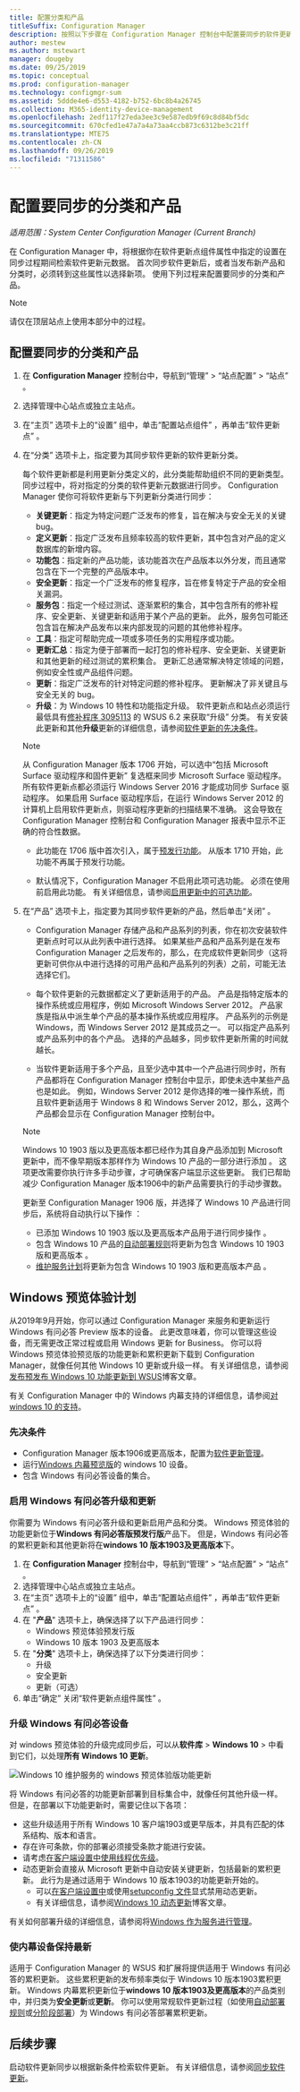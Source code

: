 ```yaml
---
title: 配置分类和产品
titleSuffix: Configuration Manager
description: 按照以下步骤在 Configuration Manager 控制台中配置要同步的软件更新分类和产品。
author: mestew
ms.author: mstewart
manager: dougeby
ms.date: 09/25/2019
ms.topic: conceptual
ms.prod: configuration-manager
ms.technology: configmgr-sum
ms.assetid: 5ddde4e6-d553-4182-b752-6bc8b4a26745
ms.collection: M365-identity-device-management
ms.openlocfilehash: 2edf117f27eda3ee3c9e587edb9f69c8d84bf5dc
ms.sourcegitcommit: 670cfed1e47a7a4a73aa4ccb873c6312be3c21ff
ms.translationtype: MTE75
ms.contentlocale: zh-CN
ms.lasthandoff: 09/26/2019
ms.locfileid: "71311586"
---
```

# <a name="configure-classifications-and-products-to-synchronize"></a>配置要同步的分类和产品  

*适用范围：System Center Configuration Manager (Current Branch)*

在 Configuration Manager 中，将根据你在软件更新点组件属性中指定的设置在同步过程期间检索软件更新元数据。 首次同步软件更新后，或者当发布新产品和分类时，必须转到这些属性以选择新项。 使用下列过程来配置要同步的分类和产品。  

> [!NOTE]  
> 请仅在顶层站点上使用本部分中的过程。  

## <a name="to-configure-classifications-and-products-to-synchronize"></a>配置要同步的分类和产品  

1. 在 **Configuration Manager** 控制台中，导航到“管理”   > “站点配置”   > “站点”  。

2. 选择管理中心站点或独立主站点。  

3. 在“主页”  选项卡上的“设置”  组中，单击“配置站点组件”  ，再单击“软件更新点”  。

4. 在“分类”  选项卡上，指定要为其同步软件更新的软件更新分类。  

    每个软件更新都是利用更新分类定义的，此分类能帮助组织不同的更新类型。 同步过程中，将对指定的分类的软件更新元数据进行同步。 Configuration Manager 使你可将软件更新与下列更新分类进行同步：  

     - **关键更新**：指定为特定问题广泛发布的修复，旨在解决与安全无关的关键 bug。  
     - **定义更新**：指定广泛发布且频率较高的软件更新，其中包含对产品的定义数据库的新增内容。  
     - **功能包**：指定新的产品功能，该功能首次在产品版本以外分发，而且通常包含在下一个完整的产品版本中。  
     - **安全更新**：指定一个广泛发布的修复程序，旨在修复特定于产品的安全相关漏洞。  
     - **服务包**：指定一个经过测试、逐渐累积的集合，其中包含所有的修补程序、安全更新、关键更新和适用于某个产品的更新。 此外，服务包可能还包含旨在解决产品发布以来内部发现的问题的其他修补程序。  
     - **工具**：指定可帮助完成一项或多项任务的实用程序或功能。  
     - **更新汇总**：指定为便于部署而一起打包的修补程序、安全更新、关键更新和其他更新的经过测试的累积集合。 更新汇总通常解决特定领域的问题，例如安全性或产品组件问题。  
     - **更新**：指定广泛发布的针对特定问题的修补程序。 更新解决了非关键且与安全无关的 bug。  
     - **升级**：为 Windows 10 特性和功能指定升级。 软件更新点和站点必须运行最低具有[修补程序 3095113](https://support.microsoft.com/kb/3095113) 的 WSUS 6.2 来获取“升级”  分类。 有关安装此更新和其他**升级**更新的详细信息，请参阅[软件更新的先决条件](/sccm/sum/plan-design/prerequisites-for-software-updates#BKMK_wsus2012)。

    > [!NOTE] 
    > 
    > 从 Configuration Manager 版本 1706 开始，可以选中“包括 Microsoft Surface 驱动程序和固件更新”  复选框来同步 Microsoft Surface 驱动程序。<!--1098490--> 所有软件更新点都必须运行 Windows Server 2016 才能成功同步 Surface 驱动程序。 如果启用 Surface 驱动程序后，在运行 Windows Server 2012 的计算机上启用软件更新点，则驱动程序更新的扫描结果不准确。 这会导致在 Configuration Manager 控制台和 Configuration Manager 报表中显示不正确的符合性数据。  
    >  
    > - 此功能在 1706 版中首次引入，属于[预发行功能](/sccm/core/servers/manage/pre-release-features)。 从版本 1710 开始，此功能不再属于预发行功能。  
    >  
    > - 默认情况下，Configuration Manager 不启用此项可选功能。 必须在使用前启用此功能。 有关详细信息，请参阅[启用更新中的可选功能](/sccm/core/servers/manage/install-in-console-updates#bkmk_options)。<!--505213-->  

5. 在“产品”  选项卡上，指定要为其同步软件更新的产品，然后单击“关闭”  。  

    - Configuration Manager 存储产品和产品系列的列表，你在初次安装软件更新点时可以从此列表中进行选择。 如果某些产品和产品系列是在发布 Configuration Manager 之后发布的，那么，在完成软件更新同步（这将更新可供你从中进行选择的可用产品和产品系列的列表）之前，可能无法选择它们。  

    - 每个软件更新的元数据都定义了更新适用于的产品。 产品是指特定版本的操作系统或应用程序，例如 Microsoft Windows Server 2012。 产品家族是指从中派生单个产品的基本操作系统或应用程序。 产品系列的示例是 Windows，而 Windows Server 2012 是其成员之一。 可以指定产品系列或产品系列中的各个产品。 选择的产品越多，同步软件更新所需的时间就越长。  

    - 当软件更新适用于多个产品，且至少选中其中一个产品进行同步时，所有产品都将在 Configuration Manager 控制台中显示，即使未选中某些产品也是如此。 例如，Windows Server 2012 是你选择的唯一操作系统，而且软件更新适用于 Windows 8 和 Windows Server 2012，那么，这两个产品都会显示在 Configuration Manager 控制台中。  

    > [!NOTE]  
    > Windows 10 1903 版以及更高版本都已经作为其自身产品添加到 Microsoft 更新中，而不像早期版本那样作为 Windows 10 产品的一部分进行添加   。 这项更改需要你执行许多手动步骤，才可确保客户端显示这些更新。 我们已帮助减少 Configuration Manager 版本1906中的新产品需要执行的手动步骤数。 <!--4682946-->
    >
    > 更新至 Configuration Manager 1906 版，并选择了 Windows 10 产品进行同步后，系统将自动执行以下操作  ：
    > - 已添加 Windows 10 1903 版以及更高版本产品用于进行同步操作  。
    > - 包含 Windows 10 产品的[自动部署规则](/sccm/sum/deploy-use/automatically-deploy-software-updates#bkmk_adr-process)将更新为包含 Windows 10 1903 版和更高版本   。
    > - [维护服务计划](/sccm/osd/deploy-use/manage-windows-as-a-service#servicing-plan-workflow)将更新为包含 Windows 10 1903 版和更高版本产品  。

## <a name="bkmk_WIfB"></a>Windows 预览体验计划
<!--3556023-->
从2019年9月开始，你可以通过 Configuration Manager 来服务和更新运行 Windows 有问必答 Preview 版本的设备。 此更改意味着，你可以管理这些设备，而无需更改正常过程或启用 Windows 更新 for Business。 你可以将 Windows 预览体验预览版的功能更新和累积更新下载到 Configuration Manager，就像任何其他 Windows 10 更新或升级一样。 有关详细信息，请参阅[发布预发布 Windows 10 功能更新到 WSUS](https://techcommunity.microsoft.com/t5/Windows-IT-Pro-Blog/Publishing-pre-release-Windows-10-feature-updates-to-WSUS/ba-p/845054)博客文章。

有关 Configuration Manager 中的 Windows 内幕支持的详细信息，请参阅[对 windows 10 的支持](/sccm/core/plan-design/configs/support-for-windows-10bkmk_WIfB-support)。

### <a name="prerequisites"></a>先决条件

- Configuration Manager 版本1906或更高版本，配置为[软件更新管理](/sccm/sum/plan-design/plan-for-software-updates)。
- 运行[Windows 内幕预览版](https://insider.windows.com/en-us/how-to-pc/)的 windows 10 设备。<!--the direct page link doesn't work without a locale :(-->
- 包含 Windows 有问必答设备的集合。


### <a name="enable-windows-insider-upgrades-and-updates"></a>启用 Windows 有问必答升级和更新

你需要为 Windows 有问必答升级和更新启用产品和分类。 Windows 预览体验的功能更新位于**Windows 有问必答版预发行版**产品下。 但是，Windows 有问必答的累积更新和其他更新将在**windows 10 版本1903及更高版本**下。

1. 在 **Configuration Manager** 控制台中，导航到“管理”   > “站点配置”   > “站点”  。
2. 选择管理中心站点或独立主站点。  
3. 在“主页”  选项卡上的“设置”  组中，单击“配置站点组件”  ，再单击“软件更新点”  。
4. 在 "**产品**" 选项卡上，确保选择了以下产品进行同步：
    - Windows 预览体验预发行版
    - Windows 10 版本 1903 及更高版本
5. 在 "**分类**" 选项卡上，确保选择了以下分类进行同步：
    - 升级
    - 安全更新
    - 更新（可选）
6. 单击“确定”  关闭“软件更新点组件属性”  。

### <a name="upgrading-windows-insider-devices"></a>升级 Windows 有问必答设备

对 windows 预览体验的升级完成同步后，可以从**软件库** > **Windows 10** > 中看到它们，以处理**所有 Windows 10 更新**。

![Windows 10 维护服务的 windows 预览体验版功能更新](media/3556023-windows-insiders-pre-release-feature-update.png)

将 Windows 有问必答的功能更新部署到目标集合中，就像任何其他升级一样。 但是，在部署以下功能更新时，需要记住以下各项：

- 这些升级适用于所有 Windows 10 客户端1903或更早版本，并具有匹配的体系结构、版本和语言。
- 存在许可条款，你的部署必须接受条款才能进行安装。
- 请考虑[在客户端设置中使用线程优先级](/sccm/core/clients/deploy/about-client-settings#bkmk_thread-priority)。
- 动态更新会直接从 Microsoft 更新中自动安装关键更新，包括最新的累积更新。 此行为是通过适用于 Windows 10 版本1903的功能更新开始的。 
  - 可以[在客户端设置中](/sccm/core/clients/deploy/about-client-settings#bkmk_du)或使用[setupconfig 文件](https://docs.microsoft.com/windows-hardware/manufacture/desktop/windows-setup-command-line-options)显式禁用动态更新。 
  - 有关详细信息，请参阅[Windows 10 动态更新](https://techcommunity.microsoft.com/t5/Windows-IT-Pro-Blog/The-benefits-of-Windows-10-Dynamic-Update/ba-p/467847)博客文章。

有关如何部署升级的详细信息，请参阅将[Windows 作为服务进行管理](/sccm/osd/deploy-use/manage-windows-as-a-service)。


### <a name="keeping-insider-devices-up-to-date"></a>使内幕设备保持最新

适用于 Configuration Manager 的 WSUS 和扩展将提供适用于 Windows 有问必答的累积更新。 这些累积更新的发布频率类似于 Windows 10 版本1903累积更新。 Windows 内幕累积更新位于**windows 10 版本1903及更高版本**的产品类别中，并归类为**安全更新**或**更新**。 你可以使用常规软件更新过程（如使用[自动部署规则](/sccm/sum/deploy-use/automatically-deploy-software-updates)或[分阶段部署](/sccm/osd/deploy-use/create-phased-deployment-for-task-sequence?toc=/sccm/sum/toc.json&bc=/sccm/sum/breadcrumb/toc.json)）为 Windows 有问必答部署累积更新。


## <a name="next-steps"></a>后续步骤

启动软件更新同步以根据新条件检索软件更新。 有关详细信息，请参阅[同步软件更新](synchronize-software-updates.md)。

